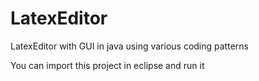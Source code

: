 # LatexEditor
LatexEditor with GUI in java using various coding patterns


You can import this project in eclipse and run it
